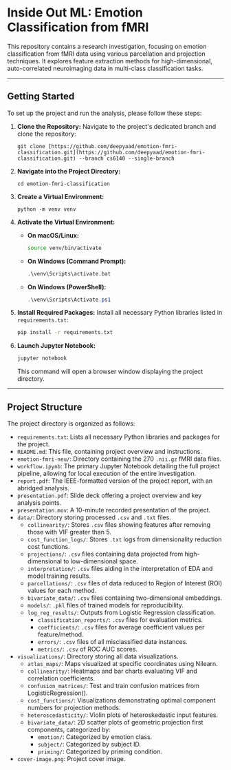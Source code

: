 # Inside Out ML: Emotion Classification from fMRI

This repository contains a research investigation, focusing on emotion classification from fMRI data using various parcellation and projection techniques. It explores feature extraction methods for high-dimensional, auto-correlated neuroimaging data in multi-class classification tasks.

---

## Getting Started

To set up the project and run the analysis, please follow these steps:

1.  **Clone the Repository:**
    Navigate to the project's dedicated branch and clone the repository:
    ```
    git clone [https://github.com/deepyaad/emotion-fmri-classification.git](https://github.com/deepyaad/emotion-fmri-classification.git) --branch cs6140 --single-branch
    ```

2.  **Navigate into the Project Directory:**
    ```
    cd emotion-fmri-classification
    ```

3.  **Create a Virtual Environment:**
    ```
    python -m venv venv
    ```

4.  **Activate the Virtual Environment:**
    * **On macOS/Linux:**
        ```bash
        source venv/bin/activate
        ```
    * **On Windows (Command Prompt):**
        ```cmd
        .\venv\Scripts\activate.bat
        ```
    * **On Windows (PowerShell):**
        ```powershell
        .\venv\Scripts\Activate.ps1
        ```

5.  **Install Required Packages:**
    Install all necessary Python libraries listed in `requirements.txt`:
    ```bash
    pip install -r requirements.txt
    ```

6.  **Launch Jupyter Notebook:**
    ```bash
    jupyter notebook
    ```
    This command will open a browser window displaying the project directory.

---

## Project Structure

The project directory is organized as follows:

* `requirements.txt`: Lists all necessary Python libraries and packages for the project.
* `README.md`: This file, containing project overview and instructions.
* `emotion-fmri-neu/`: Directory containing the 270 `.nii.gz` fMRI data files.
* `workflow.ipynb`: The primary Jupyter Notebook detailing the full project pipeline, allowing for local execution of the entire investigation.
* `report.pdf`: The IEEE-formatted version of the project report, with an abridged analysis.
* `presentation.pdf`: Slide deck offering a project overview and key analysis points.
* `presentation.mov`: A 10-minute recorded presentation of the project.
* `data/`: Directory storing processed `.csv` and `.txt` files.
    * `collinearity/`: Stores `.csv` files showing features after removing those with VIF greater than 5.
    * `cost_function_logs/`: Stores `.txt` logs from dimensionality reduction cost functions.
    * `projections/`: `.csv` files containing data projected from high-dimensional to low-dimensional space.
    * `interpretation/`: `.csv` files aiding in the interpretation of EDA and model training results.
    * `parcellations/`: `.csv` files of data reduced to Region of Interest (ROI) values for each method.
    * `bivariate_data/`: `.csv` files containing two-dimensional embeddings.
    * `models/`: `.pkl` files of trained models for reproducibility.
    * `log_reg_results/`: Outputs from Logistic Regression classification.
        * `classification_reports/`: `.csv` files for evaluation metrics.
        * `coefficients/`: `.csv` files for average coefficient values per feature/method.
        * `errors/`: `.csv` files of all misclassified data instances.
        * `metrics/`: `.csv` of ROC AUC scores.
* `visualizations/`: Directory storing all data visualizations.
    * `atlas_maps/`: Maps visualized at specific coordinates using Nilearn.
    * `collinearity/`: Heatmaps and bar charts evaluating VIF and correlation coefficients.
    * `confusion_matrices/`: Test and train confusion matrices from LogisticRegression().
    * `cost_functions/`: Visualizations demonstrating optimal component numbers for projection methods.
    * `heteroscedasticity/`: Violin plots of heteroskedastic input features.
    * `bivariate_data/`: 2D scatter plots of geometric projection first components, categorized by:
        * `emotion/`: Categorized by emotion class.
        * `subject/`: Categorized by subject ID.
        * `priming/`: Categorized by priming condition.
* `cover-image.png`: Project cover image.
